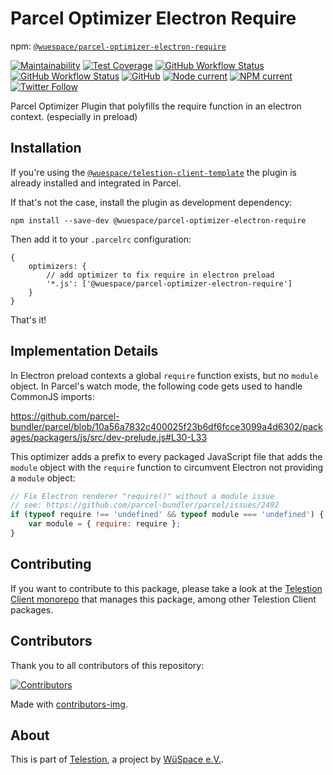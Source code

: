 # Parcel Optimizer Electron Require

npm: [`@wuespace/parcel-optimizer-electron-require`](https://www.npmjs.com/package/@wuespace/parcel-optimizer-electron-require)

[![Maintainability](https://api.codeclimate.com/v1/badges/5fb6ccd02dd3152ef03f/maintainability)](https://codeclimate.com/github/wuespace/telestion-client/maintainability)
[![Test Coverage](https://api.codeclimate.com/v1/badges/5fb6ccd02dd3152ef03f/test_coverage)](https://codeclimate.com/github/wuespace/telestion-client/test_coverage)
[![GitHub Workflow Status](https://img.shields.io/github/workflow/status/wuespace/telestion-client/Test%20and%20Coverage?label=tests)](https://github.com/wuespace/telestion-client/actions?query=workflow%3A%22Test+and+Coverage%22)
[![GitHub Workflow Status](https://img.shields.io/github/workflow/status/wuespace/telestion-client/CI)](https://github.com/wuespace/telestion-client/actions?query=workflow%3ACI)
[![GitHub](https://img.shields.io/github/license/wuespace/telestion-client)](LICENSE)
[![Node current](https://img.shields.io/badge/node-%3E%3D14-brightgreen)](package.json)
[![NPM current](https://img.shields.io/badge/npm-%3E%3D7-blue)](package.json)
[![Twitter Follow](https://img.shields.io/twitter/follow/wuespace?style=social)](https://twitter.com/wuespace)

Parcel Optimizer Plugin that polyfills the require function in an electron context. (especially in preload)

## Installation

If you're using
the [`@wuespace/telestion-client-template`](https://www.npmjs.com/package/@wuespace/telestion-client-template) the
plugin is already installed and integrated in Parcel.

If that's not the case, install the plugin as development dependency:

```shell
npm install --save-dev @wuespace/parcel-optimizer-electron-require
```

Then add it to your `.parcelrc` configuration:

```json5
{
	optimizers: {
		// add optimizer to fix require in electron preload
		'*.js': ['@wuespace/parcel-optimizer-electron-require']
	}
}
```

That's it!

## Implementation Details

In Electron preload contexts a global `require` function exists, but no `module` object.
In Parcel's watch mode, the following code gets used to handle CommonJS imports:

https://github.com/parcel-bundler/parcel/blob/10a56a7832c400025f23b6df6fcce3099a4d6302/packages/packagers/js/src/dev-prelude.js#L30-L33

This optimizer adds a prefix to every packaged JavaScript file that adds the `module` object with the `require` function
to circumvent Electron not providing a `module` object:

```js
// Fix Electron renderer "require()" without a module issue
// see: https://github.com/parcel-bundler/parcel/issues/2492
if (typeof require !== 'undefined' && typeof module === 'undefined') {
	var module = { require: require };
}
```

## Contributing

If you want to contribute to this package, please take a look at the [Telestion Client monorepo](https://github.com/wuespace/telestion-client/) that manages this package, among other Telestion Client packages.

## Contributors

Thank you to all contributors of this repository:

[![Contributors](https://contrib.rocks/image?repo=wuespace/telestion-client)](https://github.com/wuespace/telestion-client/graphs/contributors)

Made with [contributors-img](https://contrib.rocks).

## About

This is part of [Telestion](https://telestion.wuespace.de/), a project by [WüSpace e.V.](https://www.wuespace.de/).
